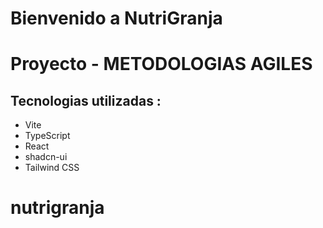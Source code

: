 # Bienvenido a NutriGranja
# Proyecto - METODOLOGIAS AGILES
## Tecnologias utilizadas :

- Vite
- TypeScript
- React
- shadcn-ui
- Tailwind CSS

# nutrigranja
